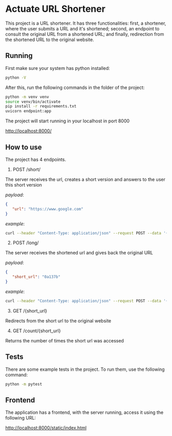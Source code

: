 # Actuate URL Shortener

This project is a URL shortener. It has three functionalities: first, a shortener, where the user submits a URL and it's shortened; second, an endpoint to consult the original URL from a shortened URL; and finally, redirection from the shortened URL to the original website.


## Running

First make sure your system has python installed:

```bash
python -V
```

After this, run the following commands in the folder of the project:

```bash
python -m venv venv
source venv/bin/activate
pip install -r requirements.txt
uvicorn endpoint:app
```

The project will start running in your localhost in port 8000

[http://localhost:8000/](http://localhost:8000/)

## How to use

The project has 4 endpoints.

 1. POST /short/
    
The server receives the url, creates a short version and answers to the user this short version

*payload*:
 ```json
{
    "url": "https://www.google.com"
}
```
*example*:
```bash
curl --header "Content-Type: application/json" --request POST --data '{"url":"www.google.com"}' http://localhost:8000/short
```

 2. POST /long/

The server receives the shortened url and gives back the original URL 

*payload*:
 ```json
{
    "short_url": "0a137b"
}
```
*example*:
```bash
curl --header "Content-Type: application/json" --request POST --data '{"short_url":"0a137b"}' http://localhost:8000/long
```

 3. GET /{short_url}

Redirects from the short url to the original website


4. GET /count/{short_url}

Returns the number of times the short url was accessed


## Tests
There are some example tests in the project. To run them, use the following command:

```bash
python -m pytest
```

## Frontend
The application has a frontend, with the server running, access it using the following URL:

[http://localhost:8000/static/index.html](http://localhost:8000/static/index.html)
